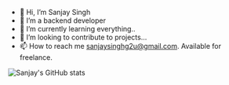 - 👋 Hi, I’m Sanjay Singh
- 👀 I’m a backend developer
- 🌱 I’m currently learning everything..
- 💞️ I’m looking to contribute to projects...
- 📫 How to reach me sanjaysinghg2u@gmail.com. Available for freelance.

![Sanjay's GitHub stats](https://github-readme-stats.vercel.app/api?username=sanjaysrocks&theme=aura_dark&show_icons=true)

<!---
SanjaySRocks/SanjaySRocks is a ✨ special ✨ repository because its `README.md` (this file) appears on your GitHub profile.
You can click the Preview link to take a look at your changes.
--->
